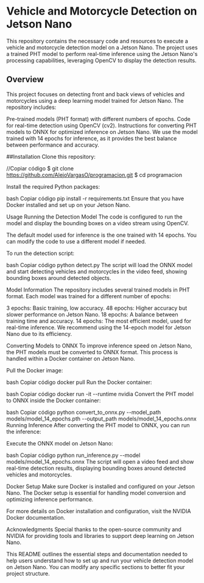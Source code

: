 # Vehicle and Motorcycle Detection on Jetson Nano
This repository contains the necessary code and resources to execute a vehicle and motorcycle detection model on a Jetson Nano. The project uses a trained PHT model to perform real-time inference using the Jetson Nano's processing capabilities, leveraging OpenCV to display the detection results.

## Overview
This project focuses on detecting front and back views of vehicles and motorcycles using a deep learning model trained for Jetson Nano. The repository includes:

Pre-trained models (PHT format) with different numbers of epochs.
Code for real-time detection using OpenCV (cv2).
Instructions for converting PHT models to ONNX for optimized inference on Jetson Nano.
We use the model trained with 14 epochs for inference, as it provides the best balance between performance and accuracy.

##Installation
Clone this repository:

//Copiar código
$ git clone https://github.com/AlejoVargasO/programacion.git
$ cd programacion

Install the required Python packages:

bash
Copiar código
pip install -r requirements.txt
Ensure that you have Docker installed and set up on your Jetson Nano.

Usage
Running the Detection Model
The code is configured to run the model and display the bounding boxes on a video stream using OpenCV.

The default model used for inference is the one trained with 14 epochs. You can modify the code to use a different model if needed.

To run the detection script:

bash
Copiar código
python detect.py
The script will load the ONNX model and start detecting vehicles and motorcycles in the video feed, showing bounding boxes around detected objects.

Model Information
The repository includes several trained models in PHT format. Each model was trained for a different number of epochs:

3 epochs: Basic training, low accuracy.
48 epochs: Higher accuracy but slower performance on Jetson Nano.
18 epochs: A balance between training time and accuracy.
14 epochs: The most efficient model, used for real-time inference.
We recommend using the 14-epoch model for Jetson Nano due to its efficiency.

Converting Models to ONNX
To improve inference speed on Jetson Nano, the PHT models must be converted to ONNX format. This process is handled within a Docker container on Jetson Nano.

Pull the Docker image:

bash
Copiar código
docker pull <your-docker-image>
Run the Docker container:

bash
Copiar código
docker run -it --runtime nvidia <your-docker-image>
Convert the PHT model to ONNX inside the Docker container:

bash
Copiar código
python convert_to_onnx.py --model_path models/model_14_epochs.pth --output_path models/model_14_epochs.onnx
Running Inference
After converting the PHT model to ONNX, you can run the inference:

Execute the ONNX model on Jetson Nano:

bash
Copiar código
python run_inference.py --model models/model_14_epochs.onnx
The script will open a video feed and show real-time detection results, displaying bounding boxes around detected vehicles and motorcycles.

Docker Setup
Make sure Docker is installed and configured on your Jetson Nano. The Docker setup is essential for handling model conversion and optimizing inference performance.

For more details on Docker installation and configuration, visit the NVIDIA Docker documentation.

Acknowledgments
Special thanks to the open-source community and NVIDIA for providing tools and libraries to support deep learning on Jetson Nano.

This README outlines the essential steps and documentation needed to help users understand how to set up and run your vehicle detection model on Jetson Nano. You can modify any specific sections to better fit your project structure.
